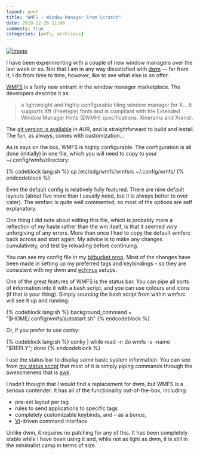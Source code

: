```yaml
---
layout: post
title: "WMFS - Window Manager From Scratch"
date: 2010-12-26 11:08
comments: true
categories: [wmfs, archlinux]
---
```

[![image](http://dl.dropbox.com/u/261312/Blog-images/wmfs.png)](http://www.flickr.com/photos/jasonwryan/5289976238/lightbox/ "Screenshot on Flickr")

I have been experimenting with a couple of new window managers over the
last week or so. Not that I am in any way dissatisfied with
[dwm](http://dwm.suckless.org/ "suckless page for dwm") — far from it; I
do from time to time, however, like to see what else is on offer.

[WMFS](http://wmfs.info/projects/wmfs "WMFS homepage") is a fairly new
entrant in the window manager marketplace. The developers describe it
as:

> a lightweight and highly configurable tiling window manager for X… It
> supports Xft (Freetype) fonts and is compliant with the Extended
> Window Manager Hints (EWMH) specifications, Xinerama and Xrandr.

The [git version is available](http://aur.archlinux.org/packages.php?ID=26924 "AUR page") in
AUR, and is straightforward to build and install. The fun, as always,
comes with customization…

As is says on the box, WMFS is highly configurable. The configuration is
all done (initially) in one file, which you will need to copy to your
<span class="file">~/.config/wmfs/directory</span>:

{% codeblock lang:sh %}
cp /etc/xdg/wmfs/wmfsrc ~/.config/wmfs/
{% endcodeblock %}

Even the default config is relatively fully featured. There are nine
default layouts (about five more than I usually need, but it is always
better to over cater). The <span class="file">wmfsrc</span> is quite well 
commented, so most of the options are self explanatory.

One thing I did note about editing this file, which is probably more a
reflection of my haste rather than the wm itself, is that it seemed
*very* unforgiving of any errors. More than once I had to copy the
default wmfsrc back across and start again. My advice is to make any
changes cumulatively, and test by reloading before continuing.

You can see my config file in my 
[bitbucket repo](https://bitbucket.org/jasonwryan/eeepc/src/36ae3d14507b/.config/wmfs/wmfsrc "Mercurial repository for EeePC").
Most of the changes have been made in setting up my preferred tags and
keybindings – so they are consistent with my dwm and
[echinus](http://plhk.ru/ "Echinus window manager home") setups.

One of the great features of WMFS is the status bar. You can pipe all
sorts of information into it with a bash script, and you can use colours
and icons (if that is your thing). Simply sourcing the bash script from
within wmfsrc will see it up and running:

{% codeblock lang:sh %}
background_command = "$HOME/.config/wmfs/autostart.sh"
{% endcodeblock %}

Or, if you prefer to use conky:

{% codeblock lang:sh %}
conky | while read -r; do wmfs -s -name "$REPLY"; done
{% endcodeblock %}

I use the status bar to display some basic system information. You can
see from 
[my status script](https://bitbucket.org/jasonwryan/eeepc/src/36ae3d14507b/Scripts/wmfs-status "Script in bitbucket repo")
that most of it is simply piping commands through the awesomeness that
is [awk](http://awk.info/ "Awk Community Portal").

I hadn’t thought that I would find a replacement for dwm, but WMFS is a
serious contender. It has all of the functionality out-of-the-box,
including:

-   pre-set layout per tag
-   rules to send applications to specific tags
-   completely customizable keybinds, and – as a bonus,
-   [Vi](http://en.wikipedia.org/wiki/Vi "Wikipedia page")-driven
    command interface

Unlike dwm, it requires no patching for any of this. It has been
completely stable while I have been using it and, while not as light as
dwm, it is still in the minimalist camp in terms of size.
